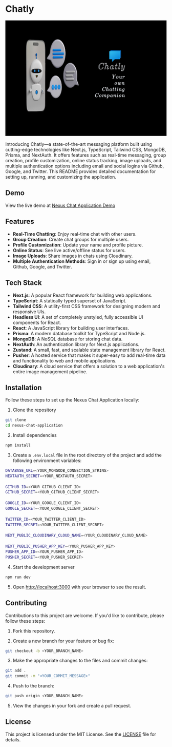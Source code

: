 # Chatly

![Chatly](./app/Chatly.png)

Introducing Chatly—a state-of-the-art messaging platform built using cutting-edge technologies like Next.js, TypeScript, Tailwind CSS, MongoDB, Prisma, and NextAuth. It offers features such as real-time messaging, group creation, profile customization, online status tracking, image uploads, and multiple authentication options including email and social logins via Github, Google, and Twitter. This README provides detailed documentation for setting up, running, and customizing the application.

## Demo

View the live demo at [Nexus Chat Application Demo]()

## Features

- **Real-Time Chatting**: Enjoy real-time chat with other users.
- **Group Creation**: Create chat groups for multiple users.
- **Profile Customization**: Update your name and profile picture.
- **Online Status**: See live active/offline status for users.
- **Image Uploads**: Share images in chats using Cloudinary.
- **Multiple Authentication Methods**: Sign in or sign up using email, Github, Google, and Twitter.

## Tech Stack

- **Next.js**: A popular React framework for building web applications.
- **TypeScript**: A statically typed superset of JavaScript.
- **Tailwind CSS**: A utility-first CSS framework for designing modern and responsive UIs.
- **Headless UI**: A set of completely unstyled, fully accessible UI components for React.
- **React**: A JavaScript library for building user interfaces.
- **Prisma**: A modern database toolkit for TypeScript and Node.js.
- **MongoDB**: A NoSQL database for storing chat data.
- **NextAuth**: An authentication library for Next.js applications.
- **Zustand**: A small, fast, and scalable state management library for React.
- **Pusher**: A hosted service that makes it super-easy to add real-time data and functionality to web and mobile applications.
- **Cloudinary**: A cloud service that offers a solution to a web application's entire image management pipeline.

## Installation

Follow these steps to set up the Nexus Chat Application locally:

1. Clone the repository

```bash
git clone 
cd nexus-chat-application
```

2. Install dependencies

```bash
npm install
```

3. Create a `.env.local` file in the root directory of the project and add the following environment variables:

```bash
DATABASE_URL=<YOUR_MONGODB_CONNECTION_STRING>
NEXTAUTH_SECRET=<YOUR_NEXTAUTH_SECRET>

GITHUB_ID=<YOUR_GITHUB_CLIENT_ID>
GITHUB_SECRET=<YOUR_GITHUB_CLIENT_SECRET>

GOOGLE_ID=<YOUR_GOOGLE_CLIENT_ID>
GOOGLE_SECRET=<YOUR_GOOGLE_CLIENT_SECRET>

TWITTER_ID=<YOUR_TWITTER_CLIENT_ID>
TWITTER_SECRET=<YOUR_TWITTER_CLIENT_SECRET>

NEXT_PUBLIC_CLOUDINARY_CLOUD_NAME=<YOUR_CLOUDINARY_CLOUD_NAME>

NEXT_PUBLIC_PUSHER_APP_KEY=<YOUR_PUSHER_APP_KEY>
PUSHER_APP_ID=<YOUR_PUSHER_APP_ID>
PUSHER_SECRET=<YOUR_PUSHER_SECRET>
```

4. Start the development server

```bash
npm run dev
```

5. Open [http://localhost:3000](http://localhost:3000) with your browser to see the result.

## Contributing

Contributions to this project are welcome. If you'd like to contribute, please follow these steps:

1. Fork this repository.

2. Create a new branch for your feature or bug fix:

```bash
git checkout -b <YOUR_BRANCH_NAME>
```

3. Make the appropriate changes to the files and commit changes:

```bash
git add .
git commit -m "<YOUR_COMMIT_MESSAGE>"
```

4. Push to the branch:

```bash
git push origin <YOUR_BRANCH_NAME>
```

5. View the changes in your fork and create a pull request.

## License

This project is licensed under the MIT License. See the [LICENSE](./LICENSE) file for details.
